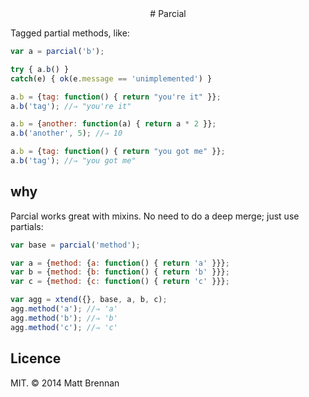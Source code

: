 <center>
# Parcial
</center>

Tagged partial methods, like:

```javascript
var a = parcial('b');

try { a.b() }
catch(e) { ok(e.message == 'unimplemented') }

a.b = {tag: function() { return "you're it" }};
a.b('tag'); //⇒ "you're it"

a.b = {another: function(a) { return a * 2 }};
a.b('another', 5); //⇒ 10

a.b = {tag: function() { return "you got me" }};
a.b('tag'); //⇒ "you got me"
```

## why

Parcial works great with mixins. No need to do a deep merge; just use partials:

```javascript
var base = parcial('method');

var a = {method: {a: function() { return 'a' }}};
var b = {method: {b: function() { return 'b' }}};
var c = {method: {c: function() { return 'c' }}};

var agg = xtend({}, base, a, b, c);
agg.method('a'); //⇒ 'a'
agg.method('b'); //⇒ 'b'
agg.method('c'); //⇒ 'c'
```

## Licence
MIT. &copy; 2014 Matt Brennan

